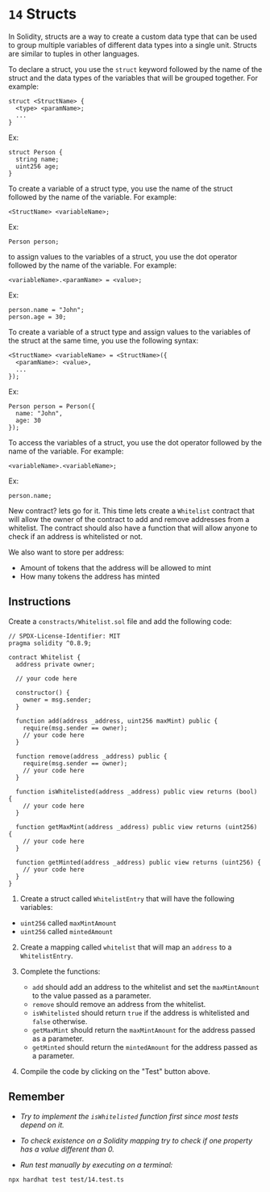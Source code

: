 # `14` Structs

In Solidity, structs are a way to create a custom data type that can be used to group multiple variables of different data types into a single unit. Structs are similar to tuples in other languages.

To declare a struct, you use the `struct` keyword followed by the name of the struct and the data types of the variables that will be grouped together. For example:

```solidity
struct <StructName> {
  <type> <paramName>;
  ...
}
```

Ex:

```solidity
struct Person {
  string name;
  uint256 age;
}

```

To create a variable of a struct type, you use the name of the struct followed by the name of the variable. For example:

```solidity
<StructName> <variableName>;
```

Ex:

```solidity
Person person;
```

to assign values to the variables of a struct, you use the dot operator followed by the name of the variable. For example:

```solidity
<variableName>.<paramName> = <value>;
```

Ex:

```solidity
person.name = "John";
person.age = 30;
```

To create a variable of a struct type and assign values to the variables of the struct at the same time, you use the following syntax:

```solidity
<StructName> <variableName> = <StructName>({
  <paramName>: <value>,
  ...
});
```

Ex:

```solidity
Person person = Person({
  name: "John",
  age: 30
});
```

To access the variables of a struct, you use the dot operator followed by the name of the variable. For example:

```solidity
<variableName>.<variableName>;
```

Ex:

```solidity
person.name;
```

New contract? lets go for it. This time lets create a `Whitelist` contract that will allow the owner of the contract to add and remove addresses from a whitelist. The contract should also have a function that will allow anyone to check if an address is whitelisted or not.

We also want to store per address:

- Amount of tokens that the address will be allowed to mint
- How many tokens the address has minted

## Instructions

Create a `constracts/Whitelist.sol` file and add the following code:

```solidity
// SPDX-License-Identifier: MIT
pragma solidity ^0.8.9;

contract Whitelist {
  address private owner;

  // your code here

  constructor() {
    owner = msg.sender;
  }

  function add(address _address, uint256 maxMint) public {
    require(msg.sender == owner);
    // your code here
  }

  function remove(address _address) public {
    require(msg.sender == owner);
    // your code here
  }

  function isWhitelisted(address _address) public view returns (bool) {
    // your code here
  }

  function getMaxMint(address _address) public view returns (uint256) {
    // your code here
  }

  function getMinted(address _address) public view returns (uint256) {
    // your code here
  }
}

```

1. Create a struct called `WhitelistEntry` that will have the following variables:

- `uint256` called `maxMintAmount`
- `uint256` called `mintedAmount`

2. Create a mapping called `whitelist` that will map an `address` to a `WhitelistEntry`.

3. Complete the functions:

   - `add` should add an address to the whitelist and set the `maxMintAmount` to the value passed as a parameter.
   - `remove` should remove an address from the whitelist.
   - `isWhitelisted` should return `true` if the address is whitelisted and `false` otherwise.
   - `getMaxMint` should return the `maxMintAmount` for the address passed as a parameter.
   - `getMinted` should return the `mintedAmount` for the address passed as a parameter.

4. Compile the code by clicking on the "Test" button above.

## Remember

- _Try to implement the `isWhitelisted` function first since most tests depend on it._

- _To check existence on a Solidity mapping try to check if one property has a value different than 0._

- _Run test manually by executing on a terminal:_

```shell
npx hardhat test test/14.test.ts
```
